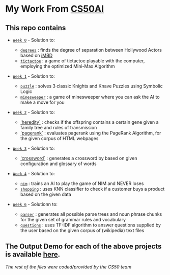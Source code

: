 # My Work From [CS50AI](http://cs50.harvard.edu/ai/)

## This repo contains

* [`Week 0`](./Week0) - Solution to:
  * [`degrees`](./Week0/degrees/degrees.py) : finds the degree of separation between Hollywood Actors based on [iMBD](https://imdb.com)
  * [`tictactoe`](./Week0/tictactoe/tictactoe.py) : a game of tictactoe playable with the computer, employing the optimized Mini-Max Algorithm

* [`Week 1`](./Week1) - Solution to:
  * [`puzzle`](./Week1/knights/puzzle.py) : solves 3 classic Knights and Knave Puzzles using Symbolic Logic
  * [`minesweeper`](./Week1/minesweeper.py) : a game of minesweeper where you can ask the AI to make a move for you

* [`Week 2`](./Week2) - Solution to: 
  * ['heredity`](./Week2/heredity/heredity.py) : checks if the offspring contains a certain gene given a family tree and rules of transmission
  * ['pagerank`](./Week2/pagerank/pagerank.py) : evaluates pagerank using the PageRank Algorithm, for the given corpus of HTML webpages

* [`Week 3`](./Week3) - Solution to:
  * ['crossword`](./Week3/crossword/crossword.py) : generates a crossword by based on given configuration and glossary of words

* [`Week 4`](./Week4) - Solution to:
  * [`nim`](./Week4/nim/nim.py) : trains an AI to play the game of NIM and NEVER loses
  * [`shopping`](./Week4/shopping/shopping.py) : uses KNN classifier to check if a customer buys a product based on the given data

* [`Week 6`](./Week6) - Solutionn to:
  * [`parser`](./Week6/parser/parser.py) : generates all possible parse trees and noun phrase chunks for the given set of grammar rules and vocabulary
  * [`questions`](./Week7/questions/questions.py) : uses TF-IDF algorithm to answer questions supplied by the user based on the given corpus of (wikipedia) text files

## The Output Demo for each of the above projects is available [here](https://www.youtube.com/watch?v=VaIzKbgbZus&list=PLjW6qZzRxHChlqUlIZSY2TtqJ9TUwd027).

*The rest of the files were coded/provided by the CS50 team*